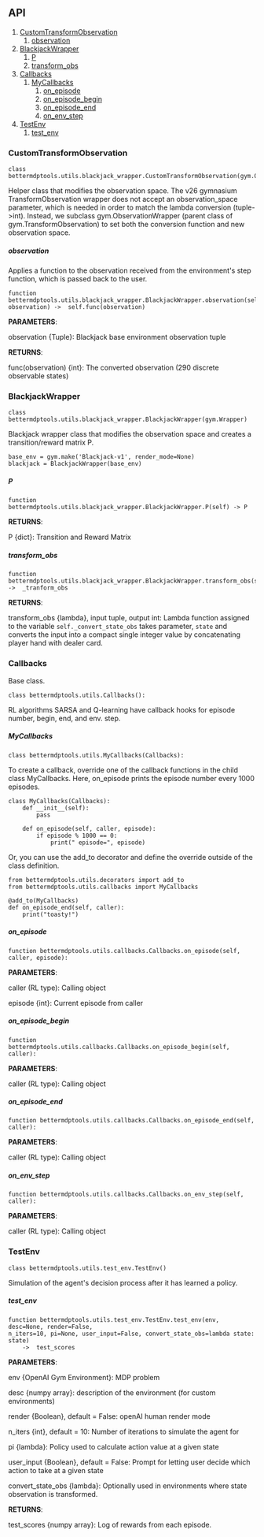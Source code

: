 ## API

1. [CustomTransformObservation](#CustomTransformObservation)
	1. [observation](#observation)
2. [BlackjackWrapper](#BlackjackWrapper)
   1. [P](#P)
   2. [transform_obs](#transform_obs)
3. [Callbacks](#callbacks)		
	1. [MyCallbacks](#mycallbacks)	
		1. [on_episode](#on_episode)
		2. [on_episode_begin](#on_episode_begin)
		3. [on_episode_end](#on_episode_end)
		4. [on_env_step](#on_env_step)
4. [TestEnv](#TestEnv)
   1. [test_env](#test_env)


### CustomTransformObservation 

```
class bettermdptools.utils.blackjack_wrapper.CustomTransformObservation(gym.ObservationWrapper)
```

Helper class that modifies the observation space.  The v26 gymnasium TransformObservation wrapper does not accept an observation_space 
parameter, which is needed in order to match the lambda conversion (tuple->int).  Instead, we subclass gym.ObservationWrapper (parent class of gym.TransformObservation) to set both the conversion function and new observation space.

##### observation

Applies a function to the observation received from the environment's step function, which is passed back to the user.

```
function bettermdptools.utils.blackjack_wrapper.BlackjackWrapper.observation(self, observation) ->  self.func(observation)
```

**PARAMETERS**: 

observation {Tuple}:
	Blackjack base environment observation tuple

**RETURNS**:

func(observation) {int}:
	The converted observation (290 discrete observable states)


### BlackjackWrapper 

```
class bettermdptools.utils.blackjack_wrapper.BlackjackWrapper(gym.Wrapper)
```

Blackjack wrapper class that modifies the observation space and creates a transition/reward matrix P.

```
base_env = gym.make('Blackjack-v1', render_mode=None)
blackjack = BlackjackWrapper(base_env)
```


##### P
```
function bettermdptools.utils.blackjack_wrapper.BlackjackWrapper.P(self) -> P
```

**RETURNS**:

P {dict}:
	Transition and Reward Matrix

##### transform_obs
```
function bettermdptools.utils.blackjack_wrapper.BlackjackWrapper.transform_obs(self) ->  _tranform_obs
```

**RETURNS**:

transform_obs {lambda}, input tuple, output int:
	Lambda function assigned to the variable `self._convert_state_obs` takes parameter, `state` and
	converts the input into a compact single integer value by concatenating player hand with dealer card.

### Callbacks 

Base class. 

```
class bettermdptools.utils.Callbacks():
```
RL algorithms SARSA and Q-learning have callback hooks for episode number, begin, end, and env. step.   

##### MyCallbacks 

```
class bettermdptools.utils.MyCallbacks(Callbacks):
```

To create a callback, override one of the callback functions in the child class MyCallbacks.  Here, on_episode prints the episode number every 1000 episodes.

```
class MyCallbacks(Callbacks):
    def __init__(self):
        pass

    def on_episode(self, caller, episode):
        if episode % 1000 == 0:
            print(" episode=", episode)
```

Or, you can use the add_to decorator and define the override outside of the class definition. 

```
from bettermdptools.utils.decorators import add_to
from bettermdptools.utils.callbacks import MyCallbacks

@add_to(MyCallbacks)
def on_episode_end(self, caller):
	print("toasty!")
```

##### on_episode

```
function bettermdptools.utils.callbacks.Callbacks.on_episode(self, caller, episode):
```

**PARAMETERS**:

caller (RL type):
	Calling object 

episode {int}:
	Current episode from caller 

##### on_episode_begin

```
function bettermdptools.utils.callbacks.Callbacks.on_episode_begin(self, caller):
```

**PARAMETERS**:

caller (RL type):
	Calling object

##### on_episode_end

```
function bettermdptools.utils.callbacks.Callbacks.on_episode_end(self, caller):
```

**PARAMETERS**:

caller (RL type):
	Calling object

##### on_env_step

```
function bettermdptools.utils.callbacks.Callbacks.on_env_step(self, caller):
```

**PARAMETERS**:

caller (RL type):
	Calling object	

### TestEnv 

```
class bettermdptools.utils.test_env.TestEnv() 
```

Simulation of the agent's decision process after it has learned a policy.

##### test_env

```
function bettermdptools.utils.test_env.TestEnv.test_env(env, desc=None, render=False, 
n_iters=10, pi=None, user_input=False, convert_state_obs=lambda state: state)
	->  test_scores
```

**PARAMETERS**: 

env {OpenAI Gym Environment}:
	MDP problem

desc {numpy array}:
	description of the environment (for custom environments)

render {Boolean}, default = False:
	openAI human render mode

n_iters {int}, default = 10:
	Number of iterations to simulate the agent for

pi {lambda}:
	Policy used to calculate action value at a given state

user_input {Boolean}, default = False:
	Prompt for letting user decide which action to take at a given state

convert_state_obs {lambda}:
	Optionally used in environments where state observation is transformed.

**RETURNS**: 

test_scores {numpy array}:
	Log of rewards from each episode.  
